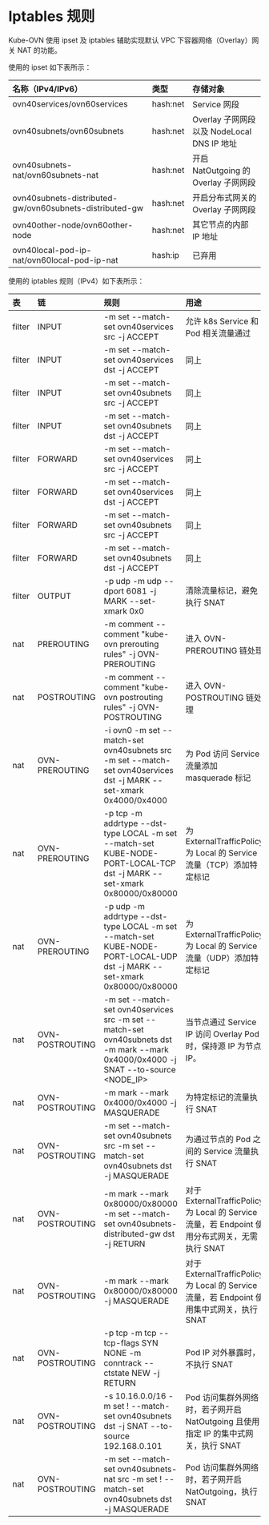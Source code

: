 # Iptables 规则

Kube-OVN 使用 ipset 及 iptables 辅助实现默认 VPC 下容器网络（Overlay）网关 NAT 的功能。

使用的 ipset 如下表所示：

| 名称（IPv4/IPv6）                                       | 类型     | 存储对象                                   |
| :------------------------------------------------------ | :------- | :----------------------------------------- |
| ovn40services/ovn60services                             | hash:net | Service 网段                               |
| ovn40subnets/ovn60subnets                               | hash:net | Overlay 子网网段以及 NodeLocal DNS IP 地址 |
| ovn40subnets-nat/ovn60subnets-nat                       | hash:net | 开启 NatOutgoing 的 Overlay 子网网段       |
| ovn40subnets-distributed-gw/ovn60subnets-distributed-gw | hash:net | 开启分布式网关的 Overlay 子网网段          |
| ovn40other-node/ovn60other-node                         | hash:net | 其它节点的内部 IP 地址                     |
| ovn40local-pod-ip-nat/ovn60local-pod-ip-nat             | hash:ip  | 已弃用                                     |

使用的 iptables 规则（IPv4）如下表所示：

| 表     | 链              | 规则                                                                                                                                | 用途                                                                                           | 备注                                                                                      |
| :----- | :-------------- | :---------------------------------------------------------------------------------------------------------------------------------- | :--------------------------------------------------------------------------------------------- | :---------------------------------------------------------------------------------------- |
| filter | INPUT           | -m set --match-set ovn40services src -j ACCEPT                                                                                      | 允许 k8s Service 和 Pod 相关流量通过                                                           | --                                                                                        |
| filter | INPUT           | -m set --match-set ovn40services dst -j ACCEPT                                                                                      | 同上                                                                                           | --                                                                                        |
| filter | INPUT           | -m set --match-set ovn40subnets src -j ACCEPT                                                                                       | 同上                                                                                           | --                                                                                        |
| filter | INPUT           | -m set --match-set ovn40subnets dst -j ACCEPT                                                                                       | 同上                                                                                           | --                                                                                        |
| filter | FORWARD         | -m set --match-set ovn40services src -j ACCEPT                                                                                      | 同上                                                                                           | --                                                                                        |
| filter | FORWARD         | -m set --match-set ovn40services dst -j ACCEPT                                                                                      | 同上                                                                                           | --                                                                                        |
| filter | FORWARD         | -m set --match-set ovn40subnets src -j ACCEPT                                                                                       | 同上                                                                                           | --                                                                                        |
| filter | FORWARD         | -m set --match-set ovn40subnets dst -j ACCEPT                                                                                       | 同上                                                                                           | --                                                                                        |
| filter | OUTPUT          | -p udp -m udp --dport 6081 -j MARK --set-xmark 0x0                                                                                  | 清除流量标记，避免执行 SNAT                                                                    | [UDP: bad checksum on VXLAN interface](https://github.com/flannel-io/flannel/issues/1279) |
| nat    | PREROUTING      | -m comment --comment "kube-ovn prerouting rules" -j OVN-PREROUTING                                                                  | 进入 OVN-PREROUTING 链处理                                                                     | --                                                                                        |
| nat    | POSTROUTING     | -m comment --comment "kube-ovn postrouting rules" -j OVN-POSTROUTING                                                                | 进入 OVN-POSTROUTING 链处理                                                                    | --                                                                                        |
| nat    | OVN-PREROUTING  | -i ovn0 -m set --match-set ovn40subnets src -m set --match-set ovn40services dst -j MARK --set-xmark 0x4000/0x4000                  | 为 Pod 访问 Service 流量添加 masquerade 标记                                                   | 作用于关闭内置 LB 的场景                                                                  |
| nat    | OVN-PREROUTING  | -p tcp -m addrtype --dst-type LOCAL -m set --match-set KUBE-NODE-PORT-LOCAL-TCP dst -j MARK --set-xmark 0x80000/0x80000             | 为 ExternalTrafficPolicy 为 Local 的 Service 流量（TCP）添加特定标记                           | 仅 kube-proxy 使用 ipvs 模式时存在                                                        |
| nat    | OVN-PREROUTING  | -p udp -m addrtype --dst-type LOCAL -m set --match-set KUBE-NODE-PORT-LOCAL-UDP dst -j MARK --set-xmark 0x80000/0x80000             | 为 ExternalTrafficPolicy 为 Local 的 Service 流量（UDP）添加特定标记                           | 同上                                                                                      |
| nat    | OVN-POSTROUTING | -m set --match-set ovn40services src -m set --match-set ovn40subnets dst -m mark --mark 0x4000/0x4000 -j SNAT --to-source <NODE_IP> | 当节点通过 Service IP 访问 Overlay Pod 时，保持源 IP 为节点 IP。                               | 仅 kube-proxy 使用 ipvs 模式时生效                                                        |
| nat    | OVN-POSTROUTING | -m mark --mark 0x4000/0x4000 -j MASQUERADE                                                                                          | 为特定标记的流量执行 SNAT                                                                      | --                                                                                        |
| nat    | OVN-POSTROUTING | -m set --match-set ovn40subnets src -m set --match-set ovn40subnets dst -j MASQUERADE                                               | 为通过节点的 Pod 之间的 Service 流量执行 SNAT                                                  | --                                                                                        |
| nat    | OVN-POSTROUTING | -m mark --mark 0x80000/0x80000 -m set --match-set ovn40subnets-distributed-gw dst -j RETURN                                         | 对于 ExternalTrafficPolicy 为 Local 的 Service 流量，若 Endpoint 使用分布式网关，无需执行 SNAT | --                                                                                        |
| nat    | OVN-POSTROUTING | -m mark --mark 0x80000/0x80000 -j MASQUERADE                                                                                        | 对于 ExternalTrafficPolicy 为 Local 的 Service 流量，若 Endpoint 使用集中式网关，执行 SNAT     | --                                                                                        |
| nat    | OVN-POSTROUTING | -p tcp -m tcp --tcp-flags SYN NONE -m conntrack --ctstate NEW -j RETURN                                                             | Pod IP 对外暴露时，不执行 SNAT                                                                 | --                                                                                        |
| nat    | OVN-POSTROUTING | -s 10.16.0.0/16 -m set ! --match-set ovn40subnets dst -j SNAT --to-source 192.168.0.101                                             | Pod 访问集群外网络时，若子网开启 NatOutgoing 且使用指定 IP 的集中式网关，执行 SNAT             | 10.16.0.0/16 为子网网段，192.168.0.101 为指定的网关节点 IP                                |
| nat    | OVN-POSTROUTING | -m set --match-set ovn40subnets-nat src -m set ! --match-set ovn40subnets dst -j MASQUERADE                                         | Pod 访问集群外网络时，若子网开启 NatOutgoing，执行 SNAT                                        | --                                                                                        |
